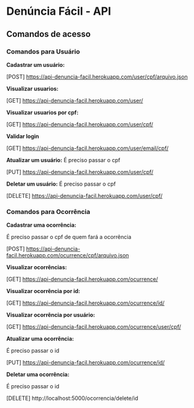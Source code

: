 # Denúncia Fácil - API

## Comandos de acesso
### Comandos para Usuário
**Cadastrar um usuário:**

[POST] https://api-denuncia-facil.herokuapp.com/user/cpf/arquivo.json

**Visualizar usuarios:**

[GET] https://api-denuncia-facil.herokuapp.com/user/

**Visualizar usuarios por cpf:**

[GET] https://api-denuncia-facil.herokuapp.com/user/cpf/

**Validar login**

[GET] https://api-denuncia-facil.herokuapp.com/user/email/cpf/

**Atualizar um usuário:**
É preciso passar o cpf

[PUT] https://api-denuncia-facil.herokuapp.com/user/cpf/


**Deletar um usuário:**
É preciso passar o cpf

[DELETE] https://api-denuncia-facil.herokuapp.com/user/cpf/

### Comandos para Ocorrência
**Cadastrar uma ocorrência:**

É preciso passar o cpf de quem fará a ocorrência

[POST] https://api-denuncia-facil.herokuapp.com/ocurrence/cpf/arquivo.json

**Visualizar ocorrências:**

[GET] https://api-denuncia-facil.herokuapp.com/ocurrence/

**Visualizar ocorrência por id:**

[GET] https://api-denuncia-facil.herokuapp.com/ocurrence/id/

**Visualizar ocorrência por usuário:**

[GET] https://api-denuncia-facil.herokuapp.com/ocurrence/user/cpf/

**Atualizar uma ocorrência:**

É preciso passar o id

[PUT] https://api-denuncia-facil.herokuapp.com/ocurrence/id/

**Deletar uma ocorrência:**

É preciso passar o id

[DELETE] http://localhost:5000/ocorrencia/delete/id